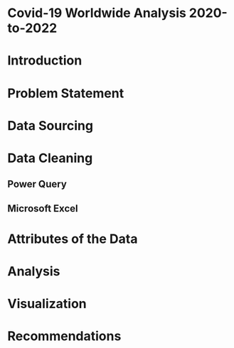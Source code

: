 # Covid-19 Worldwide Analysis 2020-to-2022

# Introduction


# Problem Statement


# Data Sourcing


# Data Cleaning

## Power Query


## Microsoft Excel


# Attributes of the Data



# Analysis


# Visualization


# Recommendations
